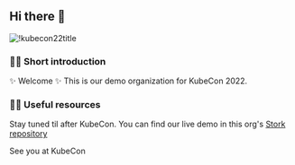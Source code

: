 ## Hi there 👋

![!kubecon22title](https://github.com/stork-kubecon22/.github/KubeCon22Title.png)
### 🙋‍♀ Short introduction

✨ Welcome ✨
This is our demo organization for KubeCon 2022.

### 👩‍💻 Useful resources
Stay tuned til after KubeCon.
You can find our live demo in this org's [Stork repository](github.com/stork-kubecon22/stork)

See you at KubeCon
<!--

**Here are some ideas to get you started:**

🙋‍♀️ A short introduction - what is your organization all about?
🌈 Contribution guidelines - how can the community get involved?
👩‍💻 Useful resources - where can the community find your docs? Is there anything else the community should know?
🍿 Fun facts - what does your team eat for breakfast?
🧙 Remember, you can do mighty things with the power of [Markdown](https://docs.github.com/github/writing-on-github/getting-started-with-writing-and-formatting-on-github/basic-writing-and-formatting-syntax)
-->
